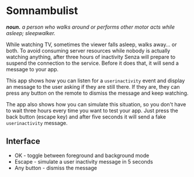 # Somnambulist

_**noun.** a person who walks around or performs other motor acts while asleep; sleepwalker._

While watching TV, sometimes the viewer falls asleep, walks away... or both. To avoid consuming server resources while nobody is actually watching anything, after three hours of inactivity Senza will prepare to suspend the connection to the service. Before it does that, it will send a message to your app.

This app shows how you can listen for a `userinactivity` event and display an message to the user asking if they are still there. If they are, they can press any button on the remote to dismiss the message and keep watching. 

The app also shows how you can simulate this situation, so you don't have to wait three hours every time you want to test your app. Just press the back button (escape key) and after five seconds it will send a fake `userinactivity` message.

## Interface

* OK - toggle between foreground and background mode
* Escape - simulate a user inactivity message in 5 seconds
* Any button - dismiss the message

